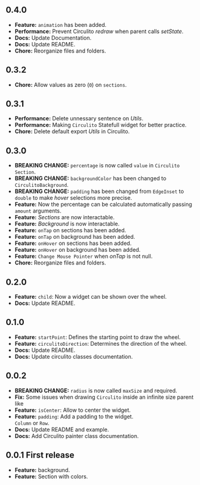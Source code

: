 ## 0.4.0

- **Feature:** `animation` has been added.<br>
- **Performance:** Prevent Circulito _redraw_ when parent calls _setState_.<br>
- **Docs:** Update Documentation.<br>
- **Docs:** Update README.<br>
- **Chore:** Reorganize files and folders.<br>

## 0.3.2

- **Chore:** Allow values as zero (`0`) on `sections`.<br>

## 0.3.1

- **Performance:** Delete unnessary sentence on _Utils_.<br>
- **Performance:** Making `Circulito` Statefull widget for better practice.<br>
- **Chore:** Delete default export _Utils_ in Circulito.<br>

## 0.3.0

- **BREAKING CHANGE:** `percentage` is now called `value` in `Circulito Section`.<br>
- **BREAKING CHANGE:** `backgroundColor` has been changed to `CirculitoBackground`.<br>
- **BREAKING CHANGE:** `padding` has been changed from `EdgeInset` to `double`
  to make _hover_ selections more precise.<br>
- **Feature:** Now the percentage can be calculated automatically passing `amount` arguments.<br>
- **Feature:** _Sections_ are now interactable.<br>
- **Feature:** _Background_ is now interactable.<br>
- **Feature:** `onTap` on sections has been added.<br>
- **Feature:** `onTap` on background has been added.<br>
- **Feature:** `onHover` on sections has been added.<br>
- **Feature:** `onHover` on background has been added.<br>
- **Feature:** `Change Mouse Pointer` when _onTap_ is not null.<br>
- **Chore:** Reorganize files and folders.<br>

## 0.2.0

- **Feature:** `child`: Now a widget can be shown over the wheel.<br>
- **Docs:** Update README.<br>

## 0.1.0

- **Feature:** `startPoint`: Defines the starting point to draw the wheel.<br>
- **Feature:** `circulitoDirection`: Determines the direction of the wheel.<br>
- **Docs:** Update README.<br>
- **Docs:** Update circulito classes documentation.<br>

## 0.0.2

- **BREAKING CHANGE:** `radius` is now called `maxSize` and required.<br>
- **Fix:** Some issues when drawing `Circulito` inside an infinite size parent like
- **Feature:** `isCenter`: Allow to center the widget.<br>
- **Feature:** `padding`: Add a padding to the widget.<br>
  `Column` or `Row`.
- **Docs:** Update README and example.<br>
- **Docs:** Add Circulito painter class documentation.<br>

## 0.0.1 First release

- **Feature:** background.
- **Feature:** Section with colors.
